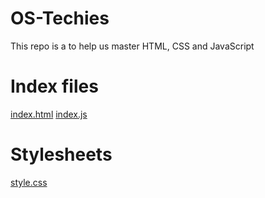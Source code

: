 # OS-Techies
This repo is a to help us master HTML, CSS and JavaScript

# Index files
[index.html](index.html)
[index.js](index.js)

# Stylesheets
[style.css](style.css)
